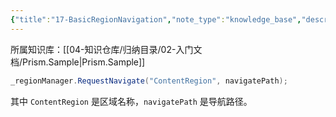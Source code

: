 ```yaml
---
{"title":"17-BasicRegionNavigation","note_type":"knowledge_base","description":"简单的区域导航","tags":["样例代码","Prism","WPF"],"create_time":"2024-07-29","update_time":"2025-02-19","dg-home":false,"dg-publish":true,"aliase":null,"root":"Prism.Sample","permalink":"/04-知识仓库/知识单元/02-入门文档/Prism.Sample/17-BasicRegionNavigation/","dgPassFrontmatter":true,"noteIcon":"","created":"2024-07-29","updated":"2025-02-19"}
---
```



所属知识库：[[04-知识仓库/归纳目录/02-入门文档/Prism.Sample\|Prism.Sample]]

```csharp
_regionManager.RequestNavigate("ContentRegion", navigatePath);
```

其中 `ContentRegion` 是区域名称，`navigatePath` 是导航路径。
